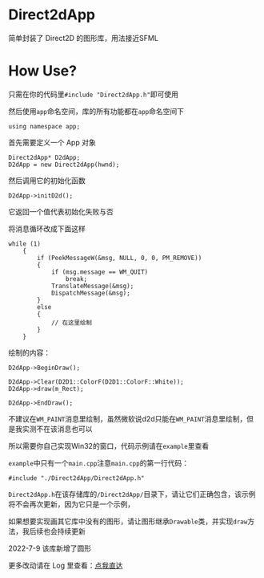 # Direct2dApp
简单封装了 Direct2D 的图形库，用法接近SFML

# How Use?
只需在你的代码里`#include "Direct2dApp.h"`即可使用

然后使用`app`命名空间，库的所有功能都在`app`命名空间下
```
using namespace app;
```

首先需要定义一个 App 对象
```
Direct2dApp* D2dApp;
D2dApp = new Direct2dApp(hwnd);
```

然后调用它的初始化函数
```
D2dApp->initD2d();
```
它返回一个值代表初始化失败与否

将消息循环改成下面这样
```
while (1)
	{
		if (PeekMessageW(&msg, NULL, 0, 0, PM_REMOVE))
		{
			if (msg.message == WM_QUIT)
				break;
			TranslateMessage(&msg);
			DispatchMessage(&msg);
		}
		else
		{
			// 在这里绘制
		}
	}
```
绘制的内容：
```
D2dApp->BeginDraw();

D2dApp->Clear(D2D1::ColorF(D2D1::ColorF::White));
D2dApp->draw(m_Rect);

D2dApp->EndDraw();
```
不建议在`WM_PAINT`消息里绘制，虽然微软说d2d只能在`WM_PAINT`消息里绘制，但是我实测不在该消息也可以

所以需要你自己实现Win32的窗口，代码示例请在`example`里查看

`example`中只有一个`main.cpp`注意`main.cpp`的第一行代码：
```
#include "./Direct2dApp/Direct2dApp.h"
```
`Direct2dApp.h`在该存储库的`/Direct2dApp/`目录下，请让它们正确包含，该示例将不会再次更新，因为它只是一个示例，

如果想要实现画其它库中没有的图形，请让图形继承`Drawable`类，并实现`draw`方法，我后续也会持续更新

2022-7-9 该库新增了圆形

更多改动请在 Log 里查看：[点我直达](./Log/Log.md)
